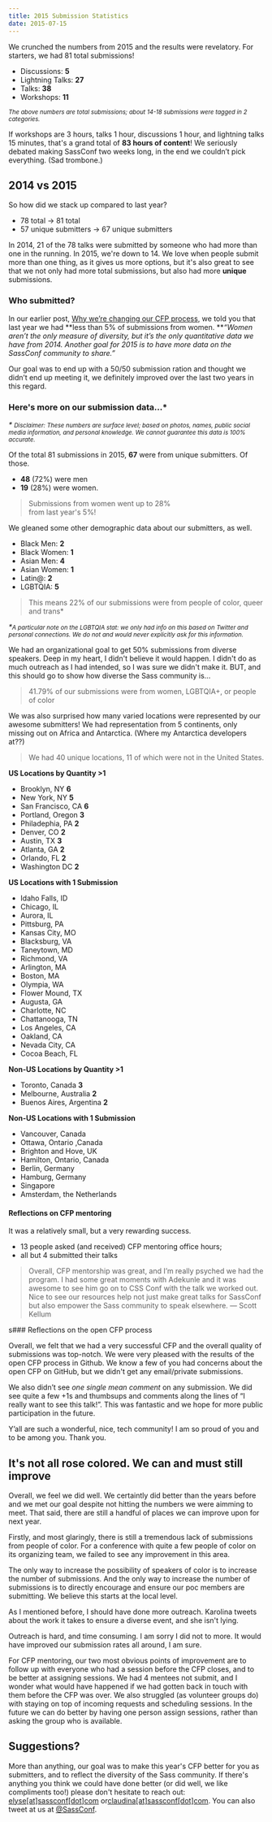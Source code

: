 ```yaml
---
title: 2015 Submission Statistics
date: 2015-07-15
---
```


We crunched the numbers from 2015 and the results were revelatory. For starters, we had 81 total submissions!

* Discussions: **5**
* Lightning Talks: **27**
* Talks: **38**
* Workshops: **11**

<em><small>The above numbers are total submissions; about 14-18 submissions were tagged in 2 categories.</small></em>

If workshops are 3 hours, talks 1 hour, discussions 1 hour, and lightning talks 15 minutes, that's a grand total of **83 hours of content**! We  seriously debated making SassConf two weeks long, in the end we couldn’t pick everything. (Sad trombone.)

## 2014 vs 2015

So how did we stack up compared to last year?

* 78 total -> 81 total
* 57 unique submitters -> 67 unique submitters

In 2014, 21 of the 78 talks were submitted by someone who had more than one in the running. In 2015, we're down to 14. We love when people submit more than one thing, as it gives us more options, but it's also great to see that we not only had more total submissions, but also had more **unique** submissions.


### Who submitted?

In our earlier post, <a href="/blog/posts/changing-our-cfp/">Why we’re changing our CFP process</a>, we told you that last year we had **less than 5% of submissions from women. **<em>“Women aren’t the only measure of diversity, but it’s the only quantitative data we have from 2014. Another goal for 2015 is to have more data on the SassConf community to share.”</em>

Our goal was to end up with a 50/50 submission ration and thought we didn’t end up meeting it, we definitely improved over the last two years in this regard.


### Here's more on our submission data...*

<em>* <small>Disclaimer: These numbers are surface level; based on photos, names, public social media information, and personal knowledge. We cannot guarantee this data is 100% accurate.</small></em>

Of the total 81 submissions in 2015, **67** were from unique submitters. Of those.

* **48** (72%) were men
* **19** (28%) were women.

> Submissions from women went up to 28%<br/> from last year's 5%!


We gleaned some other demographic data about our submitters, as well.

* Black Men: **2**
* Black Women: **1**
* Asian Men: **4**
* Asian Women: **1**
* Latin@: **2**
* LGBTQIA: **5**

> This means 22% of our submissions were from people of color, queer and trans*

<em>*<small>A particular note on the LGBTQIA stat: we only had info on this based on Twitter and personal connections. We do not and would never explicitly ask for this information.</small></em>

We had an organizational goal to get 50% submissions from diverse speakers. Deep in my heart, I didn't believe it would happen. I didn't do as much outreach as I had intended, so I was sure we didn't make it. BUT, and this should go to show how diverse the Sass community is...

> 41.79% of our submissions were from women, LGBTQIA+, or people of color

We was also surprised how many varied locations were represented by our awesome submitters! We had representation from 5 continents, only missing out on Africa and Antarctica. (Where my Antarctica developers at??)

> We had 40 unique locations, 11 of which were not in the United States.

**US Locations by Quantity >1**

* Brooklyn, NY **6**
* New York, NY **5**
* San Francisco, CA **6**
* Portland, Oregon **3**
* Philadephia, PA **2**
* Denver, CO **2**
* Austin, TX **3**
* Atlanta, GA **2**
* Orlando, FL **2**
* Washington DC **2**

**US Locations with 1 Submission**

* Idaho Falls, ID
* Chicago, IL
* Aurora, IL
* Pittsburg, PA
* Kansas City, MO
* Blacksburg, VA
* Taneytown, MD
* Richmond, VA
* Arlington, MA
* Boston, MA
* Olympia, WA
* Flower Mound, TX
* Augusta, GA
* Charlotte, NC
* Chattanooga, TN
* Los Angeles, CA
* Oakland, CA
* Nevada City, CA
* Cocoa Beach, FL

**Non-US Locations by Quantity >1**

* Toronto, Canada **3**
* Melbourne, Australia **2**
* Buenos Aires, Argentina **2**

**Non-US Locations with 1 Submission**

* Vancouver, Canada
* Ottawa, Ontario ,Canada
* Brighton and Hove, UK
* Hamilton, Ontario, Canada
* Berlin, Germany
* Hamburg, Germany
* Singapore
* Amsterdam, the Netherlands

#### Reflections on CFP mentoring

It was a relatively small, but a very rewarding success.

* 13 people asked (and received) CFP mentoring office hours;
* all but 4 submitted their talks

> Overall, CFP mentorship was great, and I’m really psyched we had the program. I had some great moments with Adekunle and it was awesome to see him go on to CSS Conf with the talk we worked out. Nice to see our resources help not just make great talks for SassConf but also empower the Sass community to speak elsewhere. — Scott Kellum

s### Reflections on the open CFP process

Overall, we felt that we had a very successful CFP and the overall quality of submissions was top-notch. We were very pleased with the results of the open CFP process in Github. We know a few of you had concerns about the open CFP on GitHub, but we didn't get any email/private submissions.

We also didn’t see _one single mean comment_ on any submission. We did see quite a few +1s and thumbsups and comments along the lines of “I really want to see this talk!”. This was fantastic and we hope for more public participation in the future.

 Y’all are such a wonderful, nice, tech community! I am so proud of you and to be among you. Thank you.

## It's not all rose colored. We can and must still improve

Overall, we feel we did well. We certaintly did better than the years before and we met our goal despite not hitting the numbers we were aimming to meet.
That said, there are still a handful of places we can improve upon for next year.

Firstly, and most glaringly, there is still a tremendous lack of submissions from people of color. For a conference with quite a few people of color on its organizing team, we failed to see any improvement in this area.

The only way to increase the possibility of speakers of color is to increase the number of submissions. And the only way to increase the number of submissions is to directly encourage and ensure our poc members are submitting. We believe this starts at the local level.

As I mentioned before, I should have done more outreach. Karolina tweets about the work it takes to ensure a diverse event, and she isn't lying.

_<insert tweet here>_

Outreach is hard, and time consuming. I am sorry I did not to more. It would have improved our submission rates all around, I am sure.

For CFP mentoring, our two most obvious points of improvement are to follow up with everyone who had a session before the CFP closes, and to be better at assigning sessions. We had 4 mentees not submit, and I wonder what would have happened if we had gotten back in touch with them before the CFP was over. We also struggled (as volunteer groups do) with staying on top of incoming requests and scheduling sessions. In the future we can do better by having one person assign sessions, rather than asking the group who is available.


## Suggestions?

More than anything, our goal was to make this year's CFP better for you as submitters, and to reflect the diversity of the Sass community. If there's anything you think we could have done better (or did well, we like compliments too!) please don't hesitate to reach out: <a href="mailto:elyse@sassconf.com">elyse[at]sassconf[dot]com</a> or<a href="mailto:claudina@sassconf.com">claudina[at]sassconf[dot]com</a>. You can also tweet at us at <a href="http://twitter.com/sassconf">@SassConf</a>.
